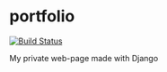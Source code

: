 # portfolio
[![Build Status](http://185.238.75.42:8080/job/portfolio/job/master/badge/icon)](http://185.238.75.42:8080/job/portfolio/job/master/)


My private web-page made with Django
